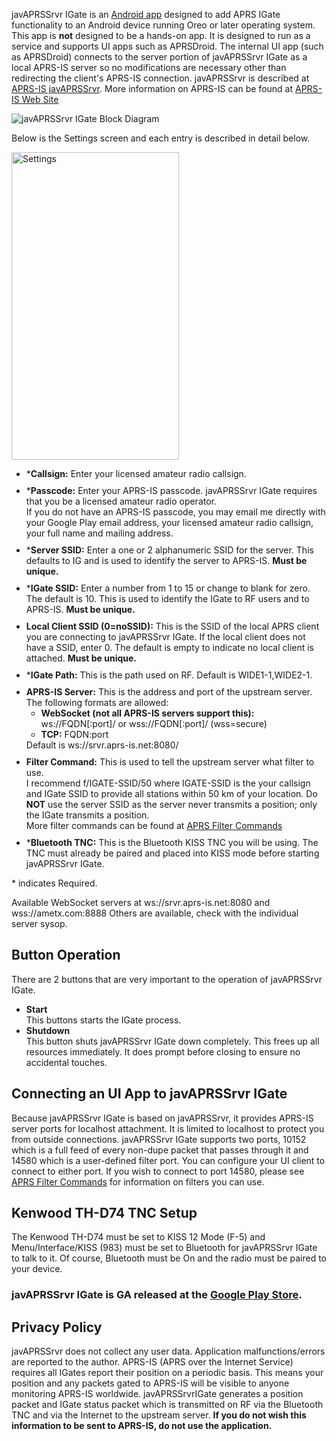 <p>
        javAPRSSrvr IGate is an <a href="https://play.google.com/store/apps/details?id=net.ae5pl.javaprssrvrigate">Android app</a> designed to add APRS IGate functionality to an Android device running Oreo or later operating system.
    This app is <b>not</b> designed to be a hands-on app.  It is designed to run as a service and supports UI apps such as APRSDroid.
    The internal UI app (such as APRSDroid) connects to the server portion of javAPRSSrvr IGate as a local APRS-IS server so no modifications are necessary other than redirecting the client's APRS-IS connection.
        javAPRSSrvr is described at <a href="http://www.aprs-is.net/javAPRSSrvr">APRS-IS javAPRSSrvr</a>.  More information on APRS-IS can be found at <a href="http://www.aprs-is.net">APRS-IS Web Site</a>
    </p>
    <img src="images/javAPRSSrvrIGateBlock.png" alt="javAPRSSrvr IGate Block Diagram"/>
    <p>
        Below is the Settings screen and each entry is described in detail below.
    </p>
    <img src="images/javAPRSSrvrIGate_Settings.jpg" alt="Settings" style="height: 492px; width: 268px" />
    <ul >
        <li style="margin-top:10px">*<strong>Callsign:</strong> Enter your licensed amateur radio callsign.</li>
        <li style="margin-top:10px">*<strong>Passcode:</strong> Enter your APRS-IS passcode. javAPRSSrvr IGate requires that you be a licensed amateur radio operator.<br />
            If you do not have an APRS-IS passcode, you may email me directly with your Google Play email address, your licensed amateur radio callsign, your full name and mailing address.</li>
        <li style="margin-top:10px">*<strong>Server SSID:</strong> Enter a one or 2 alphanumeric SSID for the server. This defaults to IG and is used to identify the server to APRS-IS. <strong>Must be unique.</strong></li>
        <li style="margin-top:10px">*<strong>IGate SSID:</strong> Enter a number from 1 to 15 or change to blank for zero. The default is 10. This is used to identify the IGate to RF users and to APRS-IS. <strong>Must be unique.</strong></li>
        <li style="margin-top:10px"><strong>Local Client SSID (0=noSSID):</strong> This is the SSID of the local APRS client you are connecting to javAPRSSrvr IGate. If the local client does not have a SSID, enter 0. The default is empty to indicate no local client is attached. <strong>Must be unique.</strong></li>
        <li style="margin-top:10px">*<strong>IGate Path:</strong> This is the path used on RF. Default is WIDE1-1,WIDE2-1.</li>
        <li style="margin-top:10px"><strong>APRS-IS Server:</strong> This is the address and port of the upstream server. The following formats are allowed:
            <ul>
                <li><strong>WebSocket (not all APRS-IS servers support this):</strong> ws://FQDN[:port]/ or wss://FQDN[:port]/ (wss=secure)</li>
                <li><strong>TCP:</strong> FQDN:port</li>
            </ul>
            Default is ws://srvr.aprs-is.net:8080/</li>
        <li style="margin-top:10px">
            <strong>Filter Command:</strong> This is used to tell the upstream server what filter to use.<br />
            I recommend f/IGATE-SSID/50 where IGATE-SSID is the your callsign and IGate SSID to provide all stations within 50 km of your location. Do <strong>NOT</strong> use the server SSID as the server never transmits a position; only the IGate transmits a position.<br />
            More filter commands can be found at <a href="http://www.aprs-is.net/javAPRSFilter.aspx">APRS Filter Commands</a>
        </li>
        <li style="margin-top:10px">*<strong>Bluetooth TNC:</strong> This is the Bluetooth KISS TNC you will be using. The TNC must already be paired and placed into KISS mode before starting javAPRSSrvr IGate.</li>
    </ul>
    <p>
        * indicates Required.
    </p>
    <p>Available WebSocket servers at ws://srvr.aprs-is.net:8080 and wss://ametx.com:8888  Others are available, check with the individual server sysop.</p>
    <h2>Button Operation</h2>
    <p>
        There are 2 buttons that are very important to the operation of javAPRSSrvr IGate.</p>
    <ul>
        <li><strong>Start</strong><br />This buttons starts the IGate process.</li>
        <li><strong>Shutdown</strong><br />This button shuts javAPRSSrvr IGate down completely. This frees up all resources immediately. It does prompt before closing to ensure no accidental touches.</li>
    </ul>
    <h2>Connecting an UI App to javAPRSSrvr IGate</h2>
    <p>
        Because javAPRSSrvr IGate is based on javAPRSSrvr, it provides APRS-IS server ports for localhost attachment. It is limited to localhost to protect you from outside connections.
        javAPRSSrvr IGate supports two ports, 10152 which is a full feed of every non-dupe packet that passes through it and 14580 which is a user-defined filter port.
        You can configure your UI client to connect to either port. If you wish to connect to port 14580, please see <a href="http://www.aprs-is.net/javAPRSFilter.aspx">APRS Filter Commands</a> for information on filters you can use.
    </p>
    <h2>Kenwood TH-D74 TNC Setup</h2>
    <p>
        The Kenwood TH-D74 must be set to KISS 12 Mode (F-5) and Menu/Interface/KISS (983) must be set to Bluetooth for javAPRSSrvr IGate to talk to it.
        Of course, Bluetooth must be On and the radio must be paired to your device.
    </p>
    <h3>javAPRSSrvr IGate is GA released at the <a href="https://play.google.com/store/apps/details?id=net.ae5pl.javaprssrvrigate">Google Play Store</a>.</h3>
    <a name="Privacy"></a><h2>Privacy Policy</h2>
    <p>javAPRSSrvr does not collect any user data. Application malfunctions/errors are reported to the author.  APRS-IS (APRS over the Internet Service) requires all IGates report 
        their position on a periodic basis. This means your position and any packets gated to APRS-IS will be visible to anyone monitoring APRS-IS worldwide.
        javAPRSSrvrIGate generates a position packet and IGate status packet which is transmitted on RF via the Bluetooth TNC and via the Internet to the upstream server.
        <b>If you do not wish this information to be sent to APRS-IS, do not use the application.</b>
    </p>    